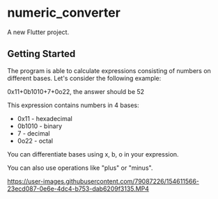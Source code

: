 # numeric_converter

A new Flutter project.

## Getting Started

The program is able to calculate expressions consisting of numbers on different bases. Let's consider the following example:

0x11+0b1010+7+0o22, the answer should be 52

This expression contains numbers in 4 bases:
-    0x11 - hexadecimal
-    0b1010 - binary
-    7 - decimal
-    0o22 - octal

You can differentiate bases using x, b, o in your expression.

You can also use operations like "plus" or "minus".


https://user-images.githubusercontent.com/79087226/154611566-23ecd087-0e6e-4dc4-b753-dab6209f3135.MP4

